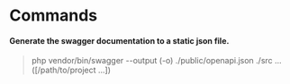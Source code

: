 # Commands

#### Generate the swagger documentation to a static json file.
> php vendor/bin/swagger --output (-o) ./public/openapi.json ./src ... ([/path/to/project ...])
